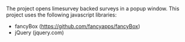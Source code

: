 The project opens limesurvey backed surveys in a popup window.
This project uses the following javascript libraries:
* fancyBox (https://github.com/fancyapps/fancyBox)
* jQuery (jquery.com)
